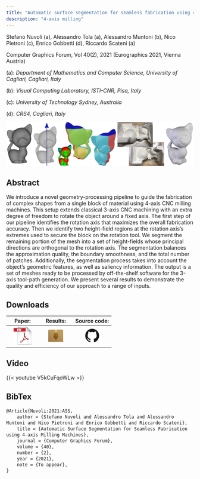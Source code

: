 ```yaml
---
title: "Automatic surface segmentation for seamless fabrication using 4-axis milling machines"
description: "4-axis milling"
---
```


Stefano Nuvoli (a), Alessandro Tola (a), Alessandro Muntoni (b), Nico Pietroni (c), Enrico Gobbetti (d), Riccardo Scateni (a)

Computer Graphics Forum, Vol 40(2), 2021 (Eurographics 2021, Vienna Austria)

(a): *Department of Mathematics and Computer Science, University of Cagliari, Cagliari, Italy*

(b): *Visual Computing Laboratory, ISTI-CNR, Pisa, Italy*

(c): *University of Technology Sydney, Australia*

(d): *CRS4, Cagliari, Italy*

![4axismilling](/images/4axismilling_teaser.png)

## Abstract

We introduce a novel geometry-processing pipeline to guide the fabrication of complex shapes from a single block of material
using 4-axis CNC milling machines. This setup extends classical 3-axis CNC machining with an extra degree of freedom to rotate
the object around a fixed axis. The first step of our pipeline identifies the rotation axis that maximizes the overall fabrication
accuracy. Then we identify two height-field regions at the rotation axis’s extremes used to secure the block on the rotation
tool. We segment the remaining portion of the mesh into a set of height-fields whose principal directions are orthogonal to the
rotation axis. The segmentation balances the approximation quality, the boundary smoothness, and the total number of patches.
Additionally, the segmentation process takes into account the object’s geometric features, as well as saliency information. The
output is a set of meshes ready to be processed by off-the-shelf software for the 3-axis tool-path generation. We present several
results to demonstrate the quality and efficiency of our approach to a range of inputs.

## Downloads


| &nbsp;&nbsp;&nbsp; Paper: &nbsp;&nbsp;&nbsp;	| &nbsp;&nbsp; Results: &nbsp;&nbsp;	| Source code: 	|
|:------:	|:--------:	|:------------:	|
| [![pdf](/images/pdf.png)](/data/4axis.pdf) | [![zip](/images/zip.png)](https://github.com/cg3hci/4AxisMilling/releases/tag/v1.0) | [![github](/images/github.png)](https://github.com/cg3hci/4AxisMilling) |

## Video

{{< youtube V5kCuFqoWLw >}}

## BibTex

```
@Article{Nuvoli:2021:ASS,
    author = {Stefano Nuvoli and Alessandro Tola and Alessandro Muntoni and Nico Pietroni and Enrico Gobbetti and Riccardo Scateni},
    title = {Automatic Surface Segmentation for Seamless Fabrication using 4-axis Milling Machines},
    journal = {Computer Graphics Forum},
    volume = {40},
    number = {2},
    year = {2021},
    note = {To appear},
}
```
